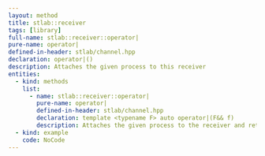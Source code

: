 ```yaml
---
layout: method
title: stlab::receiver
tags: [library]
full-name: stlab::receiver::operator|
pure-name: operator|
defined-in-header: stlab/channel.hpp 
declaration: operator|()
description: Attaches the given process to this receiver
entities:
  - kind: methods
    list:
      - name: stlab::receiver::operator|
        pure-name: operator|
        defined-in-header: stlab/channel.hpp 
        declaration: template <typename F> auto operator|(F&& f)
        description: Attaches the given process to the receiver and returns a new receiver. Itcan either be a functor with a single parameter or a process that follows this signatur.
  - kind: example
    code: NoCode
---
```

